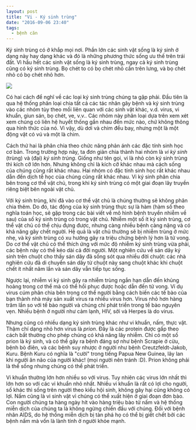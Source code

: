 ```yaml
---
layout: post
title: "Vi - Ký sinh trùng"
date: "2016-09-06 23:40"
tags:
  - bệnh căn
---
```


Ký sinh trùng có ở khắp mọi nơi. Phần lớn các sinh vật sống là ký sinh ở dạng này hay dạng khác và đó là những phương thức sống ưu thế trên trái đất. Vì hầu hết các sinh vật sống là ký sinh trùng, ngay cả ký sinh trùng cũng có ký sinh trùng. Bọ chét to có bọ chét nhỏ cắn trên lưng, và bọ chét nhỏ có bọ chét nhỏ hơn.

![](http://s2.quickmeme.com/img/de/de794beaf2b4f8b9f652564cb41e46ee7a8b15e625059a22aae24c423167cb3e.jpg)

Có hai cách để nghĩ về các loại ký sinh trùng chúng ta gặp phải. Đầu tiên là qua hệ thống phân loại chia tất cả các tác nhân gây bệnh và ký sinh trùng vào các nhóm tùy theo mối liên quan với các sinh vật khác, v.d. virus, vi khuẩn, giun sán, bọ chét, ve, v.v.. Các nhóm này phân loại dựa trên xem xét xem chúng có liên hệ huyết thống gần nhau đến mức nào, chứ không thông qua hình thức của nó. Vì vậy, dù dơi và chim đều bay, nhưng một là một động vật có vú và một là chim.

Cách thứ hai là phân chia theo chức năng phản ánh các đặc tính sinh học cơ bản. Trong trường hợp này, ta đơn giản chia thành hai nhóm là _vi ký sinh_ (trùng) và (đại) _ký sinh trùng_. Giống như tên gọi, vi là nhỏ còn ký sinh trùng thì kích cỡ lớn hơn. Nhưng không chỉ là kích cỡ khác nhau mà cách sống của chúng cũng rất khác nhau. Hai nhóm có đặc tính sinh học rất khác nhau dẫn đến dịch tễ học của chúng cũng rất khác nhau. Vi ký sinh phân chia bên trong cơ thể vật chủ, trong khi ký sinh trùng có một giai đoạn lây truyền riêng biệt bên ngoài vật chủ.

Với ký sinh trùng, khi đã vào cơ thể vật chủ là chúng thường sẽ không phân chia thêm. Do đó, tác động của ký sinh trùng thực sự là hàm (hàm số theo nghĩa toán học, sẽ gặp trong các bài viết về mô hình bệnh truyền nhiễm về sau) của số  ký sinh trùng có trong vật chủ. Nhiễm một số  ít ký sinh trùng, cơ thể vật chủ có thể chịu đựng được, nhưng càng nhiều bệnh càng nặng và có khả năng gây chết người. Hệ quả là vật chủ thường sẽ bị nhiễm trùng ở mức nhẹ, và ký sinh trùng có xu hướng gây ra triệu chứng bệnh lý hơn là tử vong. Do cơ thể vật chủ có thể thích ứng với mức độ nhiễm ký sinh trùng vừa phải, các bệnh này có thể kéo dài cả đời người. Một nghiên cứu về  sán dây ký sinh trên chuột cho thấy sán dây đã sống sót qua nhiều đời chuột: các nhà nghiên cứu đã di chuyển sán dây từ chuột này sang chuột khác khi chuột chết ít nhất năm lần và sán dây vẫn tiếp tục sống.

Ngược lại, nhiễm vi ký sinh gây ra nhiễm trùng ngắn hạn dẫn đến khủng hoảng trong cơ thể  mà có thể hồi phục được hoặc dẫn đến tử vong. Ví dụ virus cúm phân chia bên trong cơ thể người bằng cách biến các tế bào của bạn thành nhà máy sản xuất virus ra nhiều virus hơn. Virus nhỏ hơn hàng trăm lần so với tế bào người và chúng chỉ phát triển trong tế bào nguyên vẹn. Nhiều bệnh ở người như cảm lạnh, HIV, sởi và Herpes là do virus.

Nhưng cũng có nhiều dạng ký sinh trùng khác như vi khuẩn, nấm, thực vật. Thậm chí dạng nhỏ hơn virus là *prion*. Đây là các protein được gấp theo cách bất thường cho phép chúng có khả năng lây nhiễm. Chỉ có một số prion là ký sinh, và có thể gây ra bệnh đáng sợ như bệnh Scrapie ở cừu, bệnh bò điên, và các bệnh suy nhược ở người như bệnh Creutzfeldt-Jakob, Kuru. Bệnh Kuru có nghĩa là "cười" trong tiếng Papua New Guinea, lây lan khi người ăn não của người khác! (mọi người nên tránh :D). Prion không phải là thể sống nhưng chúng có thể phát triển.

Vi khuẩn thường lớn hơn nhiều so với virus. Tuy nhiên các virus lớn nhất thì lớn hơn so với các vi khuẩn nhỏ nhất. Nhiều vi khuẩn là rất có lợi cho người, số khác thì sống trên người theo kiểu hội sinh, không gây hại cũng không có lợi. Nấm cũng là vi sinh vật vì chúng có thể xuất hiện ở giai đoạn đơn bào. Con người chúng ta hàng ngày hít vào hàng triệu bào tử nấm và hệ thống miễn dịch của chúng ta là không ngừng chiến đấu với chúng. Đối với bệnh nhân AIDS, do hệ thống miễn dịch bị tàn phá họ có thể bị giết chết bởi các bệnh nấm mà vốn là lành tính ở người khỏe mạnh.
